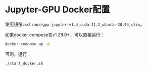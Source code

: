 # Jupyter-GPU Docker配置

使用镜像`cschranz/gpu-jupyter:v1.4_cuda-11.2_ubuntu-20.04_slim`。

如果docker compose在v1.28.0+，可以直接运行：

```sh
docker-compose up -d
```

否则，运行：

```sh
./start_docker.sh
```

